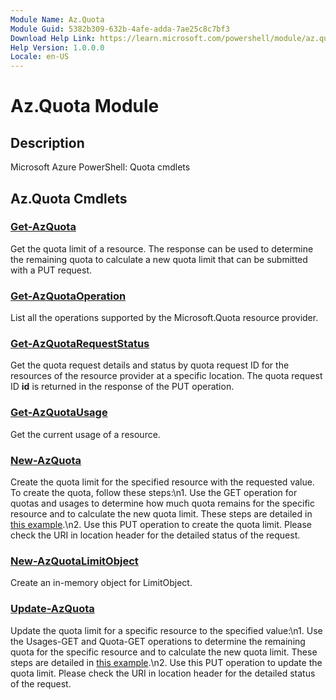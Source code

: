 ```yaml
---
Module Name: Az.Quota
Module Guid: 5382b309-632b-4afe-adda-7ae25c8c7bf3
Download Help Link: https://learn.microsoft.com/powershell/module/az.quota
Help Version: 1.0.0.0
Locale: en-US
---
```


# Az.Quota Module
## Description
Microsoft Azure PowerShell: Quota cmdlets

## Az.Quota Cmdlets
### [Get-AzQuota](Get-AzQuota.md)
Get the quota limit of a resource.
The response can be used to determine the remaining quota to calculate a new quota limit that can be submitted with a PUT request.

### [Get-AzQuotaOperation](Get-AzQuotaOperation.md)
List all the operations supported by the Microsoft.Quota resource provider.

### [Get-AzQuotaRequestStatus](Get-AzQuotaRequestStatus.md)
Get the quota request details and status by quota request ID for the resources of the resource provider at a specific location.
The quota request ID **id** is returned in the response of the PUT operation.

### [Get-AzQuotaUsage](Get-AzQuotaUsage.md)
Get the current usage of a resource.

### [New-AzQuota](New-AzQuota.md)
Create the quota limit for the specified resource with the requested value.
To create the quota, follow these steps:\n1.
Use the GET operation for quotas and usages to determine how much quota remains for the specific resource and to calculate the new quota limit.
These steps are detailed in [this example](https://techcommunity.microsoft.com/t5/azure-governance-and-management/using-the-new-quota-rest-api/ba-p/2183670).\n2.
Use this PUT operation to create the quota limit.
Please check the URI in location header for the detailed status of the request.

### [New-AzQuotaLimitObject](New-AzQuotaLimitObject.md)
Create an in-memory object for LimitObject.

### [Update-AzQuota](Update-AzQuota.md)
Update the quota limit for a specific resource to the specified value:\n1.
Use the Usages-GET and Quota-GET operations to determine the remaining quota for the specific resource and to calculate the new quota limit.
These steps are detailed in [this example](https://techcommunity.microsoft.com/t5/azure-governance-and-management/using-the-new-quota-rest-api/ba-p/2183670).\n2.
Use this PUT operation to update the quota limit.
Please check the URI in location header for the detailed status of the request.

